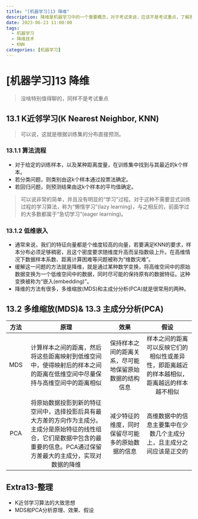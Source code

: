 ```yaml
---
title: "[机器学习]13 降维"
description: 降维是机器学习中的一个重要概念，对于考试来说，应该不是考试重点，了解思想为重点。
date: 2023-06-23 11:00:00
tags:
  - 机器学习
  - 降维技术
  - KNN
categories: [机器学习]
---
```


# [机器学习]13 降维

> 没啥特别值得聊的，同样不是考试重点

## 13.1 K近邻学习(K Nearest Neighbor, KNN)

> 可以说，这就是根据训练集的分布直接预测。

### 13.1.1 算法流程

* 对于给定的训练样本，以及某种距离度量，在训练集中找到与其最近的k个样本。
* 若分类问题，则类别由这k个样本通过投票法确定。
* 若回归问题，则预测结果由这k个样本的平均值确定。

> 可以说非常的简单，并且没有明显的“学习”过程。对于这种不需要显式训练过程的学习算法，称为“懒惰学习”(lazy learning)，与之相反的，前面学过的大多数都属于“急切学习”(eager learning)。

### 13.1.2 低维嵌入

* 通常来说，我们的特征向量都是个维度较高的向量，若要满足KNN的要求，样本分布必须足够稠密，且这个密度要求随维度升高而呈指数级上升。在高维情况下数据样本系数、距离计算困难等问题被称为“维数灾难”。
* 缓解这一问题的方法就是降维，就是通过某种数学变换，将高维空间中的原始数据变换为一个低维空间中的数据，同时尽可能的保持原有的数据特征。这种变换被称为“嵌入(embedding)”。
* 降维的方法有很多，多维缩放(MDS)和主成分分析(PCA)就是很常用的两种。

## 13.2 多维缩放(MDS)& 13.3 主成分分析(PCA)

| 方法  |                                             原理                                             |             效果              |                      假设                       |
|:---:|:------------------------------------------------------------------------------------------:|:---------------------------:|:---------------------------------------------:|
| MDS |                计算样本之间的距离，然后将这些距离映射到低维空间中，使得映射后的样本之间的距离在低维空间中尽量保持与高维空间中的距离相似                | 保持样本之间的距离关系，尽可能地保留原始数据的结构信息 | 样本之间的距离可以反映它们的相似性或差异性，即距离越近的样本越相似，距离越远的样本越不相似 |
| PCA | 将原始数据投影到新的特征空间中，选择投影后具有最大方差的方向作为主成分。主成分是原始特征的线性组合，它们是数据中包含的最重要的信息。PCA通过保留方差最大的主成分，实现对数据的降维 |  减少特征的维度，同时保留尽可能多的原始数据的信息   |      高维数据中的信息主要集中在少数几个主成分上，且主成分之间应该是正交的       |

## Extra13-整理

* K近邻学习算法的大致思想
* MDS和PCA分析原理、效果、假设
